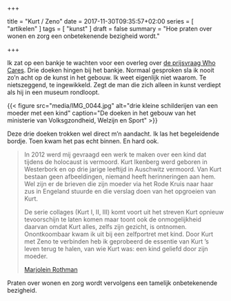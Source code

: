 +++

title = "Kurt / Zeno"
date = 2017-11-30T09:35:57+02:00 
series = [ "artikelen" ] 
tags = [ "kunst" ] 
draft = false
summary = "Hoe praten over wonen en zorg een onbetekenende bezigheid wordt."

+++

Ik zat op een bankje te wachten voor een overleg over [de prijsvraag Who Cares](https://www.prijsvraagwhocares.nl). Drie doeken hingen bij het bankje. Normaal gesproken sla ik nooit zo’n acht op de kunst in het gebouw. Ik weet eigenlijk niet waarom. Te nietszeggend, te ingewikkeld. Zegt de man die zich alleen in kunst verdiept als hij in een museum rondloopt.

{{< figure src="media/IMG_0044.jpg" alt="drie kleine schilderijen van een moeder met een kind" caption="De doeken in het gebouw van het ministerie van Volksgzondheid, Welzijn en Sport" >}} 

Deze drie doeken trokken wel direct m’n aandacht. Ik las het begeleidende bordje. Toen kwam het pas echt binnen. En hard ook.

> In 2012 werd mij gevraagd een werk te maken over een kind dat tijdens de holocaust is vermoord. Kurt Ikenberg werd geboren in Westerbork en op drie jarige leeftijd in Auschwitz vermoord. Van Kurt bestaan geen afbeeldingen, niemand heeft herinneringen aan hem. Wel zijn er de brieven die zijn moeder via het Rode Kruis naar haar zus in Engeland stuurde en die verslag doen van het opgroeien van Kurt.
> 
> De serie collages (Kurt I, II, III) komt voort uit het streven Kurt opnieuw tevoorschijn te laten komen maar toont ook de onmogelijkheid daarvan omdat Kurt alles, zelfs zijn gezicht, is ontnomen. Onontkoombaar kwam ik uit bij een zelfportret met kind. Door Kurt met Zeno te verbinden heb ik geprobeerd de essentie van Kurt ’s leven terug te halen, van wie Kurt was: een kind geliefd door zijn moeder.
> 
> [Marjolein Rothman](https://www.marjoleinrothman.com/kurt)
	
Praten over wonen en zorg wordt vervolgens een tamelijk onbetekenende bezigheid.